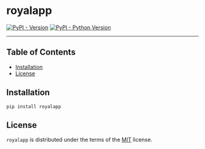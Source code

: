 # royalapp

[![PyPI - Version](https://img.shields.io/pypi/v/royalapp.svg)](https://pypi.org/project/royalapp)
[![PyPI - Python Version](https://img.shields.io/pypi/pyversions/royalapp.svg)](https://pypi.org/project/royalapp)

-----

## Table of Contents

- [Installation](#installation)
- [License](#license)

## Installation

```console
pip install royalapp
```

## License

`royalapp` is distributed under the terms of the [MIT](https://spdx.org/licenses/MIT.html) license.
